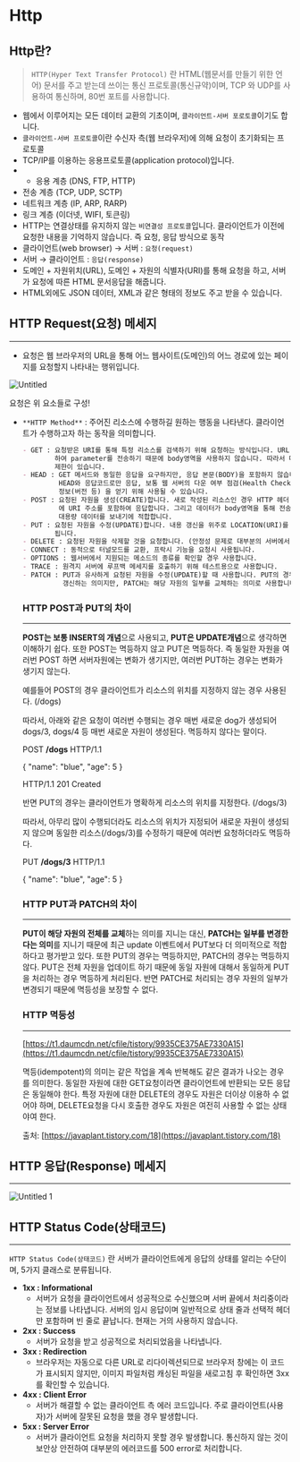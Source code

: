 # Http

## Http란?

> `HTTP(Hyper Text Transfer Protocol)` 란 HTML(웹문서를 만들기 위한 언어) 문서를 주고 받는데 쓰이는 통신 프로토콜(통신규약)이며, TCP 와 UDP를 사용하여 통신하며, 80번 포트를 사용합니다.

- 웹에서 이루어지는 모든 데이터 교환의 기초이며, `클라이언트-서버 포로토콜`이기도 합니다.
- `클라이언트-서버 프로토콜`이란 수신자 측(웹 브라우저)에 의해 요청이 초기화되는 프로토콜
- TCP/IP를 이용하는 응용프로토콜(application protocol)입니다.
- - 응용 계층 (DNS, FTP, HTTP)
- 전송 계층 (TCP, UDP, SCTP)
- 네트워크 계층 (IP, ARP, RARP)
- 링크 계층 (이더넷, WIFI, 토큰링)
- HTTP는 연결상태를 유지하지 않는 `비연결성 프로토콜`입니다. 클라이언트가 이전에 요청한 내용을 기억하지 않습니다. 즉 요청, 응답 방식으로 동작
- 클라이언트(web browser) → 서버 : `요청(request)`
- 서버 → 클라이언트 : `응답(response)`
- 도메인 + 자원위치(URL), 도메인 + 자원의 식별자(URI)를 통해 요청을 하고, 서버가 요청에 따른 HTML 문서응답을 해줍니다.
- HTML외에도 JSON 데이터, XML과 같은 형태의 정보도 주고 받을 수 있습니다.

## HTTP Request(요청) 메세지

---

- 요청은 웹 브라우저의 URL을 통해 어느 웹사이트(도메인)의 어느 경로에 있는 페이지를 요청할지 나타내는 행위입니다.

![Untitled](https://user-images.githubusercontent.com/44499629/119152706-846eb380-ba8b-11eb-9313-63f7ba41f53e.png)

요청은 위 요소들로 구성!

- `**HTTP Method**` : 주어진 리소스에 수행하길 원하는 행동을 나타낸다. 클라이언트가 수행하고자 하는 동작을 의미합니다.

  ```markdown
  - GET : 요청받은 URI를 통해 특정 리소스를 검색하기 위해 요청하는 방식입니다. URL 뒤에 ? 를 사용
          하여 parameter를 전송하기 때문에 body영역을 사용하지 않습니다. 따라서 데이터 전송양에
          제한이 있습니다.
  - HEAD : GET 메서드와 동일한 응답을 요구하지만, 응답 본문(BODY)을 포함하지 않습니다.
           HEAD와 응답코드로만 응답, 보통 웹 서버의 다운 여부 점검(Health Check)이나 웹 서버
           정보(버전 등) 을 얻기 위해 사용될 수 있습니다.
  - POST : 요청된 자원을 생성(CREATE)합니다. 새로 작성된 리소스인 경우 HTTP 헤더 항목 LOCATION
  	       에 URI 주소를 포함하여 응답합니다. 그리고 데이터가 body영역을 통해 전송됩니다. 따라서 
           대용량 데이터를 보내기에 적합합니다.
  - PUT : 요청된 자원을 수정(UPDATE)합니다. 내용 갱신을 위주로 LOCATION(URI)를 보내지 않아도
          됩니다. 
  - DELETE : 요청된 자원을 삭제할 것을 요청합니다. (안정성 문제로 대부분의 서버에서 비활성)
  - CONNECT : 동적으로 터널모드를 교환, 프락시 기능을 요청시 사용됩니다.
  - OPTIONS : 웹서버에서 지원되는 메소드의 종류를 확인할 경우 사용합니다.
  - TRACE : 원격지 서버에 루프백 메세지를 호출하기 위해 테스트용으로 사용합니다.
  - PATCH : PUT과 유사하게 요청된 자원을 수정(UPDATE)할 때 사용합니다. PUT의 경우 자원 전체를
            갱신하는 의미지만, PATCH는 해당 자원의 일부를 교체하는 의미로 사용합니다.
  ```

  ### **HTTP POST과 PUT의 차이**

  ---

  **POST는 보통 INSERT의 개념**으로 사용되고, **PUT은 UPDATE개념**으로 생각하면 이해하기 쉽다. 또한 POST는 멱등하지 않고 PUT은 멱등하다. 즉 동일한 자원을 여러번 POST 하면 서버자원에는 변화가 생기지만, 여러번 PUT하는 경우는 변화가 생기지 않는다.

  예를들어 POST의 경우 클라이언트가 리소스의 위치를 지정하지 않는 경우 사용된다. (/dogs)

  따라서, 아래와 같은 요청이 여러번 수행되는 경우 매번 새로운 dog가 생성되어 dogs/3, dogs/4 등 매번 새로운 자원이 생성된다. 멱등하지 않다는 말이다.

  POST **/dogs** HTTP/1.1

  { "name": "blue", "age": 5 }

  HTTP/1.1 201 Created

  반면 PUT의 경우는 클라이언트가 명확하게 리소스의 위치를 지정한다. (/dogs/3)

  따라서, 아무리 많이 수행되더라도 리소스의 위치가 지정되어 새로운 자원이 생성되지 않으며 동일한 리소스(/dogs/3)를 수정하기 때문에 여러번 요청하더라도 멱등하다.

  PUT **/dogs/3** HTTP/1.1

  { "name": "blue", "age": 5 }

  ### **HTTP PUT과 PATCH의 차이**

  ---

  **PUT이 해당 자원의 전체를 교체**하는 의미를 지니는 대신, **PATCH는 일부를 변경한다는 의미**를 지니기 때문에 최근 update 이벤트에서 PUT보다 더 의미적으로 적합하다고 평가받고 있다. 또한 PUT의 경우는 멱등하지만, PATCH의 경우는 멱등하지 않다. PUT은 전체 자원을 업데이트 하기 때문에 동일 자원에 대해서 동일하게 PUT을 처리하는 경우 멱등하게 처리된다. 반면 PATCH로 처리되는 경우 자원의 일부가 변경되기 때문에 멱등성을 보장할 수 없다.

  ### **HTTP 멱등성**

  ---

  [https://t1.daumcdn.net/cfile/tistory/9935CE375AE7330A15](https://t1.daumcdn.net/cfile/tistory/9935CE375AE7330A15)

  멱등(idempotent)의 의미는 같은 작업을 계속 반복해도 같은 결과가 나오는 경우를 의미한다. 동일한 자원에 대한 GET요청이라면 클라이언트에 반환되는 모든 응답은 동일해야 한다. 특정 자원에 대한 DELETE의 경우도 자원은 더이상 이용하 수 없어야 하며, DELETE요청을 다시 호출한 경우도 자원은 여전히 사용할 수 없는 상태야여 한다.

  출처: [https://javaplant.tistory.com/18](https://javaplant.tistory.com/18)

## HTTP 응답(Response) 메세지

---

![Untitled 1](https://user-images.githubusercontent.com/44499629/119152788-96505680-ba8b-11eb-94bd-7684babd9efb.png)


## HTTP Status Code(상태코드)

---

`HTTP Status Code(상태코드)` 란 서버가 클라이언트에게 응답의 상태를 알리는 수단이며, 5가지 클래스로 분류됩니다.

- **1xx : Informational**
  - 서버가  요청을 클라이언트에서 성공적으로 수신했으며 서버 끝에서 처리중이라는 정보를 나타냅니다. 서버의 임시 응답이며 일반적으로 상태 줄과 선택적 헤더만 포함하며 빈 줄로 끝납니다. 현재는 거의 사용하지 않습니다.
- **2xx : Success**
  - 서버가 요청을 받고 성공적으로 처리되었음을 나타냅니다.
- **3xx : Redirection**
  - 브라우저는 자동으로 다른 URL로 리다이렉션되므로 브라우저 창에는 이 코드가 표시되지 않지만, 이미지 파일처럼 캐싱된 파일을 새로고침 후 확인하면 3xx를 확인할 수 있습니다.
- **4xx : Client Error**
  - 서버가 해결할 수 없는 클라이언트 측 에러 코드입니다. 주로 클라이언트(사용자)가 서버에 잘못된 요청을 했을 경우 발생합니다.
- **5xx : Server Error**
  - 서버가 클라이언트 요청을 처리하지 못할 경우 발생합니다. 통신하지 않는 것이 보안상 안전하여 대부분의 에러코드를 500 error로 처리합니다.
